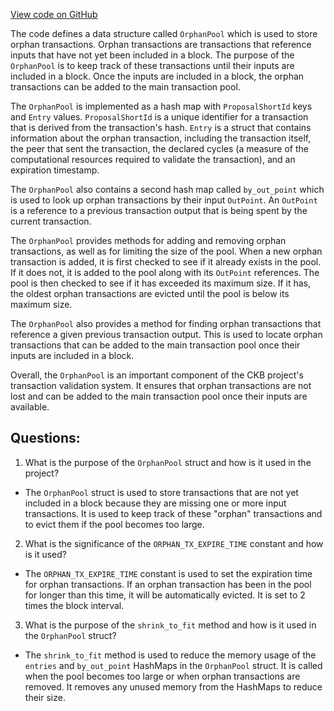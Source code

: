 [View code on GitHub](https://github.com/nervosnetwork/ckb/blob/develop/tx-pool/src/component/orphan.rs)

The code defines a data structure called `OrphanPool` which is used to store orphan transactions. Orphan transactions are transactions that reference inputs that have not yet been included in a block. The purpose of the `OrphanPool` is to keep track of these transactions until their inputs are included in a block. Once the inputs are included in a block, the orphan transactions can be added to the main transaction pool.

The `OrphanPool` is implemented as a hash map with `ProposalShortId` keys and `Entry` values. `ProposalShortId` is a unique identifier for a transaction that is derived from the transaction's hash. `Entry` is a struct that contains information about the orphan transaction, including the transaction itself, the peer that sent the transaction, the declared cycles (a measure of the computational resources required to validate the transaction), and an expiration timestamp.

The `OrphanPool` also contains a second hash map called `by_out_point` which is used to look up orphan transactions by their input `OutPoint`. An `OutPoint` is a reference to a previous transaction output that is being spent by the current transaction.

The `OrphanPool` provides methods for adding and removing orphan transactions, as well as for limiting the size of the pool. When a new orphan transaction is added, it is first checked to see if it already exists in the pool. If it does not, it is added to the pool along with its `OutPoint` references. The pool is then checked to see if it has exceeded its maximum size. If it has, the oldest orphan transactions are evicted until the pool is below its maximum size.

The `OrphanPool` also provides a method for finding orphan transactions that reference a given previous transaction output. This is used to locate orphan transactions that can be added to the main transaction pool once their inputs are included in a block.

Overall, the `OrphanPool` is an important component of the CKB project's transaction validation system. It ensures that orphan transactions are not lost and can be added to the main transaction pool once their inputs are available.
## Questions:
 1. What is the purpose of the `OrphanPool` struct and how is it used in the project?
- The `OrphanPool` struct is used to store transactions that are not yet included in a block because they are missing one or more input transactions. It is used to keep track of these "orphan" transactions and to evict them if the pool becomes too large.

2. What is the significance of the `ORPHAN_TX_EXPIRE_TIME` constant and how is it used?
- The `ORPHAN_TX_EXPIRE_TIME` constant is used to set the expiration time for orphan transactions. If an orphan transaction has been in the pool for longer than this time, it will be automatically evicted. It is set to 2 times the block interval.

3. What is the purpose of the `shrink_to_fit` method and how is it used in the `OrphanPool` struct?
- The `shrink_to_fit` method is used to reduce the memory usage of the `entries` and `by_out_point` HashMaps in the `OrphanPool` struct. It is called when the pool becomes too large or when orphan transactions are removed. It removes any unused memory from the HashMaps to reduce their size.
